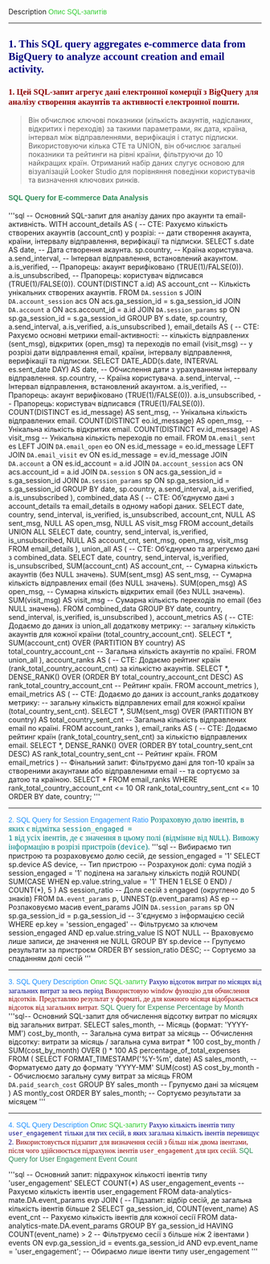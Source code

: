 Description</span> <span style="color:#32CD32; font-family:'Arial', sans-serif;">Опис SQL-запитів</span>

---

## <span style="color:#000080; font-family:'Georgia', serif;">1. This SQL query aggregates e-commerce data from BigQuery to analyze account creation and email activity.</span>

### <span style="color:#8B0000; font-family:'Georgia', serif;">1. Цей SQL-запит агрегує дані електронної комерції з BigQuery для аналізу створення акаунтів та активності електронної пошти.</span>

> Він обчислює ключові показники (кількість акаунтів, надісланих, відкритих і переходів) за такими параметрами, як дата, країна, інтервал між відправленнями, верифікація і статус підписки. Використовуючи кілька CTE та UNION, він обчислює загальні показники та рейтинги на рівні країни, фільтруючи до 10 найкращих країн. Отриманий набір даних слугує основою для візуалізацій Looker Studio для порівняння поведінки користувачів та визначення ключових ринків.

#### <span style="color:#2E8B57; font-family:'Verdana', sans-serif;">SQL Query for E-commerce Data Analysis</span>

'''sql
-- Основний SQL-запит для аналізу даних про акаунти та email-активність.
WITH account_details AS (
    -- CTE: Рахуємо кількість створених акаунтів (account_cnt) у розрізі:
    -- дати створення акаунта, країни, інтервалу відправлення, верифікації та підписки.
    SELECT
        s.date AS date,                          -- Дата створення акаунта.
        sp.country,                              -- Країна користувача.
        a.send_interval,                         -- Інтервал відправлення, встановлений акаунтом.
        a.is_verified,                           -- Прапорець: акаунт верифіковано (TRUE(1)/FALSE(0)).
        a.is_unsubscribed,                       -- Прапорець: користувач відписався (TRUE(1)/FALSE(0)).
        COUNT(DISTINCT a.id) AS account_cnt       -- Кількість унікальних створених акаунтів.
    FROM `DA.session` s
    JOIN `DA.account_session` acs ON acs.ga_session_id = s.ga_session_id
    JOIN `DA.account` a ON acs.account_id = a.id
    JOIN `DA.session_params` sp ON sp.ga_session_id = s.ga_session_id
    GROUP BY s.date, sp.country, a.send_interval, a.is_verified, a.is_unsubscribed
),
email_details AS (
    -- CTE: Рахуємо основні метрики email-активності:
    -- кількість відправлених (sent_msg), відкритих (open_msg) та переходів по email (visit_msg) 
    -- у розрізі дати відправлення email, країни, інтервалу відправлення, верифікації та підписки.
    SELECT
        DATE_ADD(s.date, INTERVAL es.sent_date DAY) AS date, -- Обчислення дати з урахуванням інтервалу відправлення.
        sp.country,                            -- Країна користувача.
        a.send_interval,                       -- Інтервал відправлення, встановлений акаунтом.
        a.is_verified,                         -- Прапорець: акаунт верифіковано (TRUE(1)/FALSE(0)).
        a.is_unsubscribed,                     -- Прапорець: користувач відписався (TRUE(1)/FALSE(0)).
        COUNT(DISTINCT es.id_message) AS sent_msg,          -- Унікальна кількість відправлених email.
        COUNT(DISTINCT eo.id_message) AS open_msg,          -- Унікальна кількість відкритих email.
        COUNT(DISTINCT ev.id_message) AS visit_msg          -- Унікальна кількість переходів по email.
    FROM `DA.email_sent` es
    LEFT JOIN `DA.email_open` eo ON es.id_message = eo.id_message
    LEFT JOIN `DA.email_visit` ev ON es.id_message = ev.id_message
    JOIN `DA.account` a ON es.id_account = a.id
    JOIN `DA.account_session` acs ON acs.account_id = a.id
    JOIN `DA.session` s ON acs.ga_session_id = s.ga_session_id
    JOIN `DA.session_params` sp ON sp.ga_session_id = s.ga_session_id
    GROUP BY date, sp.country, a.send_interval, a.is_verified, a.is_unsubscribed
),
combined_data AS (
    -- CTE: Об’єднуємо дані з account_details та email_details в одному наборі даних.
    SELECT
        date,
        country,
        send_interval,
        is_verified,
        is_unsubscribed,
        account_cnt,
        NULL AS sent_msg,
        NULL AS open_msg,
        NULL AS visit_msg
    FROM account_details
    UNION ALL
    SELECT
        date,
        country,
        send_interval,
        is_verified,
        is_unsubscribed,
        NULL AS account_cnt,
        sent_msg,
        open_msg,
        visit_msg
    FROM email_details
),
union_all AS (
    -- CTE: Об’єднуємо та агрегуємо дані з combined_data.
    SELECT
        date,
        country,
        send_interval,
        is_verified,
        is_unsubscribed,
        SUM(account_cnt) AS account_cnt,     -- Сумарна кількість акаунтів (без NULL значень).
        SUM(sent_msg) AS sent_msg,           -- Сумарна кількість відправлених email (без NULL значень).
        SUM(open_msg) AS open_msg,           -- Сумарна кількість відкритих email (без NULL значень).
        SUM(visit_msg) AS visit_msg          -- Сумарна кількість переходів по email (без NULL значень).
    FROM combined_data
    GROUP BY date, country, send_interval, is_verified, is_unsubscribed
),
account_metrics AS (
    -- CTE: Додаємо до даних із union_all додаткову метрику:
    -- загальну кількість акаунтів для кожної країни (total_country_account_cnt).
    SELECT *,
        SUM(account_cnt) OVER (PARTITION BY country) AS total_country_account_cnt -- Загальна кількість акаунтів по країні.
    FROM union_all
),
account_ranks AS (
    -- CTE: Додаємо рейтинг країн (rank_total_country_account_cnt) за кількістю акаунтів.
    SELECT *,
        DENSE_RANK() OVER (ORDER BY total_country_account_cnt DESC) AS rank_total_country_account_cnt -- Рейтинг країн.
    FROM account_metrics
),
email_metrics AS (
    -- CTE: Додаємо до даних із account_ranks додаткову метрику:
    -- загальну кількість відправлених email для кожної країни (total_country_sent_cnt).
    SELECT *,
        SUM(sent_msg) OVER (PARTITION BY country) AS total_country_sent_cnt -- Загальна кількість відправлених email по країні.
    FROM account_ranks
),
email_ranks AS (
    -- CTE: Додаємо рейтинг країн (rank_total_country_sent_cnt) за кількістю відправлених email.
    SELECT *,
        DENSE_RANK() OVER (ORDER BY total_country_sent_cnt DESC) AS rank_total_country_sent_cnt -- Рейтинг країн.
    FROM email_metrics
)
-- Фінальний запит: Фільтруємо дані для топ-10 країн за створеними акаунтами або відправленими email
-- та сортуємо за датою та країною.
SELECT *
FROM email_ranks
WHERE rank_total_country_account_cnt <= 10 OR rank_total_country_sent_cnt <= 10
ORDER BY date, country;
'''

---

<span style="color:#1E90FF; font-family:'Arial', sans-serif;">2. SQL Query for Session Engagement Ratio</span>
<span style="color:#008080; font-family:'Georgia', serif; font-size:16px;">
Розраховую долю івентів, в яких є відмітка <code>session_engaged = 1</code> від усіх івентів, де є значення в цьому полі (відмінне від <code>NULL</code>).
Вивожу інформацію в розрізі пристроїв (<code>device</code>). </span>
'''sql
-- Вибираємо тип пристрою та розраховуємо долю сесій, де session_engaged = '1'
SELECT
    sp.device AS device,  -- Тип пристрою
    -- Розрахунок долі: сума подій з session_engaged = '1' поділена на загальну кількість подій
    ROUND(
        SUM(CASE WHEN ep.value.string_value = '1' THEN 1 ELSE 0 END) / COUNT(*),
        5
    ) AS session_ratio  -- Доля сесій з engaged (округлено до 5 знаків)
FROM
    `DA.event_params` p,
    UNNEST(p.event_params) AS ep  -- Розпаковуємо масив event_params
JOIN 
    `DA.session_params` sp ON sp.ga_session_id = p.ga_session_id  -- З'єднуємо з інформацією сесій
WHERE
    ep.key = 'session_engaged'           -- Фільтруємо за ключем session_engaged
    AND ep.value.string_value IS NOT NULL -- Враховуємо лише записи, де значення не NULL
GROUP BY 
    sp.device  -- Групуємо результати за пристроєм
ORDER BY 
    session_ratio DESC;  -- Сортуємо за спаданням долі сесій
    '''

---

<span style="color:#1E90FF; font-family:'Arial', sans-serif;">3. SQL Query Description</span> <span style="color:#32CD32; font-family:'Arial', sans-serif;">Опис SQL-запиту</span>
<span style="color:#000080; font-family:'Georgia', serif;">Рахую відсоток витрат по місяцях від загальних витрат за весь період</span>
<span style="color:#8B0000; font-family:'Georgia', serif;"> Використовую window функцію для обчислення відсотків. Представляю результат у форматі, де для кожного місяця відображається відсоток від загальних витрат. </span>
<span style="color:#2E8B57; font-family:'Verdana', sans-serif;">SQL Query for Expense Percentage by Month</span>
'''sql-- Основний SQL-запит для обчислення відсотку витрат по місяцях від загальних витрат.
SELECT
    sales_month,                  -- Місяць (формат: 'YYYY-MM')
    cost_by_month,                -- Загальна сума витрат за місяць
    -- Обчислення відсотку: витрати за місяць / загальна сума витрат * 100
    cost_by_month / SUM(cost_by_month) OVER () * 100 AS percentage_of_total_expenses
FROM (
    SELECT
        FORMAT_TIMESTAMP('%Y-%m', date) AS sales_month,  -- Форматуємо дату до формату 'YYYY-MM'
        SUM(cost) AS cost_by_month                        -- Обчислюємо загальну суму витрат за місяць
    FROM `DA.paid_search_cost`
    GROUP BY sales_month                                  -- Групуємо дані за місяцем
) AS montly_cost
ORDER BY 
    sales_month;  -- Сортуємо результати за місяцем
    '''

---

<span style="color:#1E90FF; font-family:'Arial', sans-serif;">4. SQL Query Description</span> <span style="color:#32CD32; font-family:'Arial', sans-serif;">Опис SQL-запиту</span>
<span style="color:#000080; font-family:'Georgia', serif;">Рахую кількість івентів типу <code>user_engagement</code> тільки для тих сесій, в яких загальна кількість івентів перевищує 2.</span>
<span style="color:#8B0000; font-family:'Georgia', serif;"> Використовується підзапит для визначення сесій з більш ніж двома івентами, після чого здійснюється підрахунок івентів <code>user_engagement</code> для цих сесій. </span>
<span style="color:#2E8B57; font-family:'Verdana', sans-serif;">SQL Query for User Engagement Event Count</span>

'''sql
-- Основний запит: підрахунок кількості івентів типу 'user_engagement'
SELECT 
    COUNT(*) AS user_engagement_events  -- Рахуємо кількість івентів user_engagement
FROM 
    data-analytics-mate.DA.event_params evp
JOIN 
    (
        -- Підзапит: відбір сесій, де загальна кількість івентів більше 2
        SELECT 
            ga_session_id, 
            COUNT(event_name) AS event_cnt  -- Рахуємо кількість івентів для кожної сесії
        FROM 
            data-analytics-mate.DA.event_params
        GROUP BY 
            ga_session_id
        HAVING 
            COUNT(event_name) > 2  -- Фільтруємо сесії з більше ніж 2 івентами
    ) events 
    ON evp.ga_session_id = events.ga_session_id 
    AND evp.event_name = 'user_engagement';  -- Обираємо лише івенти типу user_engagement
    '''
    
